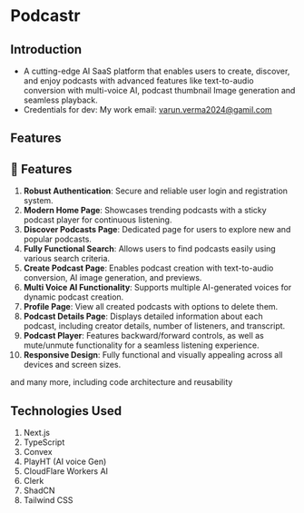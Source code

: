 # Podcastr

## Introduction

- A cutting-edge AI SaaS platform that enables users to create, discover, and enjoy podcasts with advanced features like text-to-audio conversion with multi-voice AI, podcast thumbnail Image generation and seamless playback.
- Credentials for dev: My work email: varun.verma2024@gamil.com

## Features

## <a name="features">🔋 Features</a>

1. **Robust Authentication**: Secure and reliable user login and registration system.
2. **Modern Home Page**: Showcases trending podcasts with a sticky podcast player for continuous listening.
3. **Discover Podcasts Page**: Dedicated page for users to explore new and popular podcasts.
4. **Fully Functional Search**: Allows users to find podcasts easily using various search criteria.
5. **Create Podcast Page**: Enables podcast creation with text-to-audio conversion, AI image generation, and previews.
6. **Multi Voice AI Functionality**: Supports multiple AI-generated voices for dynamic podcast creation.
7. **Profile Page**: View all created podcasts with options to delete them.
8. **Podcast Details Page**: Displays detailed information about each podcast, including creator details, number of listeners, and transcript.
9. **Podcast Player**: Features backward/forward controls, as well as mute/unmute functionality for a seamless listening experience.
10. **Responsive Design**: Fully functional and visually appealing across all devices and screen sizes.

and many more, including code architecture and reusability

## Technologies Used

1. Next.js
2. TypeScript
3. Convex
4. PlayHT (AI voice Gen)
5. CloudFlare Workers AI
6. Clerk
7. ShadCN
8. Tailwind CSS
